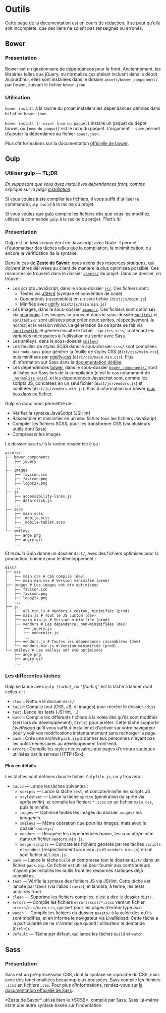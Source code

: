 # Outils

<div class="warning ico-after">
    <p>
        Cette page de la documentation est en cours de rédaction.  
        Il se peut qu'elle soit incomplète, que des liens ne soient pas renseignés ou erronés.
    </p>
</div>


## Bower

### Présentation

Bower est un gestionnaire de dépendances pour le front. Anciennement, les librairies telles que jQuery, ou normalize.css étaient incluent dans le dépot. Aujourd'hui, elles sont installées dans le dossier `assets/bower_components/` par bower, suivant le fichier `bower.json`


### Utilisation

`bower install` à la racine du projet installera les dépendances définies dans le fichier `bower.json`.

`bower install [--save] [nom du paquet]` installe un paquet du dépot bower, où `[nom du paquet]` est le nom du paquet. L'argument `--save` permet d'ajouter la dépendance au fichier `bower.json`.

Plus d'informations sur la documentation [officielle de bower](http://bower.io/).



## Gulp

### Utiliser gulp — TL;DR

*En supposant que vous ayez installé les dépendances front, comme expliqué sur la page [installation](#/general/installation)*

Si vous voulez juste compiler les fichiers, il vous suffit d'utiliser la commande `gulp build` à la racine du projet.

Si vous voulez que gulp compile les fichiers dès que vous les modifiez, utilisez la commande `gulp` à la racine du projet. *That's it!*


### Présentation

Gulp est un *task-runner* écrit en Javascript avec Node. Il permet d'automatiser des tâches telles que la compilation, la minimification, ou encore la vérification de la syntaxe.

Dans le cas de **Zeste de Savoir**, nous avons des resources *statiques*, qui doivent êtres délivrées au client de manière la plus optimisée possible. Ces resources se trouvent dans le dossier [`assets/`]() du projet. Dans ce dossier, on trouve :

- Les scripts JavaScript, dans le sous-dossier [`js/`](). Ces fichiers sont:
    - Testés via [JSHint]() (syntaxe et convention de code)
    - Concaténés (rassemblés) en un seul fichier (`dist/js/main.js`)
    - Minifiés avec [uglify]() (`dist/js/main.min.js`)
- Les images, dans le sous-dossier [`images/`](). Ces fichiers sont optimisés via [imagemin](). Les images se trouvant dans le sous-dossier [`sprites/`]() et [`sprites@2x/`]() sont utilisées pour créer deux sprites, réspectivement, le normal et la version *rétina*. La génération de ce sprite se fait via [`spritesmith`](), et génère ensuite le fichier `_sprites.scss`, contenant les variables nécessaires à l'utilisation du sprite avec Sass.
- Les smileys, dans le sous-dossier [`smileys`]() 
- Les feuilles de styles SCSS dans le sous-dossier `scss/` sont compilées par `node-sass` pour générer la feuille de styles CSS (`dist/css/main.css`), puis minifiées par [minify-css]() (`dist/css/main.min.css`). Plus d'information sur Sass dans la [documentation dédiée]().
- Les dépendences [bower](), dans le sous-dossier [`bower_components/`]() sont utilisées par Sass lors de la compilation (c'est le cas notamment de [`_normalize.scss`]()), et les dépendences Javascript sont, comme les scripts JS, concatées en un seul fichier (`dist/js/vendors.js`) et minifiées (`dist/js/vendors.min.js`). Plus d'information sur bower [plus bas dans ce fichier]().

Gulp va donc nous permettre de :

- Vérifier la syntaxe JavaScript (JSHint)
- Rassembler et minimifier en un seul fichier tous les fichiers JavaScript
- Compiler les fichiers SCSS, pour les transformer CSS (via plusieurs outils dont Sass)
- Compresser les images

Le dossier `assets/` à la racine ressemble à ça :

````shell
assets/
├── bower_components
│   ├── jquery
│   ...
├── images
│   ├── favicon.ico
│   ├── favicon.png
│   ├── logo@2x.png
│   ...
├── js
│   ├── accessibility-links.js
│   ├── data-click.js
│   ...
├── scss
│   ├── main.scss
│   ├── _mobile.scss
│   ├── _mobile-tablet.scss
│   ...
└── smileys
    ├── ange.png
    ├── angry.gif
    ...
````

Et le *build* Gulp donne un dossier `dist/`, avec des fichiers optimisés pour la production, comme pour le développement :

````shell
dist/
├── css
│   ├── main.css # CSS compilé (dev)
│   └── main.min.css # Version minimifié (prod)
├── images # Les images ont été optimisées
│   ├── favicon.ico
│   ├── favicon.png
│   ├── logo@2x.png
│   ...
├── js
│   ├── all.min.js # Vendors + custom, minimifiés (prod)
│   ├── main.js # Tout le JS custom (dev)
│   ├── main.min.js # Version minimifiée (prod)
│   ├── vendors # Les dépendance, non-minimifiées (dev)
│   │   ├── jquery.js
│   │   ├── modernizr.js
│   │   ...
│   ├── vendors.js # Toutes les dépendances rassemblées (dev)
│   └── vendors.min.js # Version minimifiée (prod)
└── smileys # Les smileys ont été optimisées
    ├── ange.png
    ├── angry.gif
    ...
````



### Les différentes tâches

Gulp se lance avec `gulp [tache]`, où "*[tache]*" est la tâche à lancer dont celles-ci :

 - `clean`: Nettoie le dossier `dist/`
 - `build`: Compile tout (CSS, JS, et images) pour recréer le dossier `/dist`
 - `test`: Lance les tests (JSHint, ...)
 - `watch`: Compile les différents fichiers à la volée dès qu'ils sont modifiés (sert lors du développement), `Ctrl+C` pour arrêter. Cette tâche supporte *LiveReload* qu'il vous suffit d'installer et d'activer sur votre navigateur pour y voir vos modifications instantannément sans recharger la page.
 - `pack` : Crée une archive `pack.zip` à donner aux personnes n'ayant pas les outils nécessaires au développement front-end.
 - `errors` : Compile les styles nécessaires aux pages d'erreurs statiques utilisées par le serveur HTTP (5xx).


#### Plus en détails

Les tâches sont définies dans le fichier `Gulpfile.js`, on y trouvera :

- `build` — Lance les tâches suivantes :
    - `scripts` — Lance la tâche `test`, et concate/minifie les scripts JS
    - `stylesheet` — Lance la tâche `sprite` (génération du sprite via *spritesmith*), et compile les fichiers `*.scss` en un fichier `main.css`, puis le minifie.
    - `images` — Optimise toutes les images du dossier `images/` via *imagemin*.
    - `smileys` — Même opération que pour les images, mais avec le dossier `smileys/`
    - `vendors` — Récupère les dépendences *bower*, les concate/minifie dans un fichier `vendors.min.js`.
    - `merge-scripts` — Concate les fichiers générés par les tâches `scripts` et `vendors` (respectivement `main.min.js` et `vendors.min.js`) en un seul fichier `all.min.js`.
- `pack` — Lance la tâche `build` et compresse tout le dossier `dist/` dans un fichier `pack.zip`. Ce fichier est utilisé pour fournir aux contributeurs n'ayant pas installés les outils front les resources statiques déjà compilées.
- `test` — Vérifie la syntaxe des fichiers JS via JSHint. Cette tâche est lancée par travis (via l'alias `travis`), et lancera, à terme, les tests unitaires front.
- `clean` — Supprime les fichiers compilés, c'est à dire le dossier `dist/`.
- `errors` — Compile les fichiers `errors/scss/*.scss` vers un fichier `errors/css/main.css`, qui sert pour les pages d'erreur type *5xx*.
- `watch` — Compile les fichiers du dossier `assets/` à la volée dès qu'ils sont modifiés, et en informe le navigateur via LiveReload. Cette tâche a la particularité de ne s'arreter que quand l'utilisateur le demande (`Ctrl+C`).
- `default` — Tâche par défaut, qui lance les tâches `build` et `watch`.



## Sass

### Présentation

Sass est un pré-processeur CSS, dont la syntaxe se raproche du CSS, mais avec des fonctionalitées beaucoup plus poussées. Sass compile les fichiers `.scss` en fichiers `.css`. Pour plus d'informations, rendez-vous sur [la documentation officielle de Sass](http://sass-lang.com/).

<div class="warning ico-after">
    <p>
        *Zeste de Savoir* utilise bien le *SCSS*, compilé par Sass. Sass lui-même étant une autre syntaxe basée sur l'indentation.
    </p>
</div>